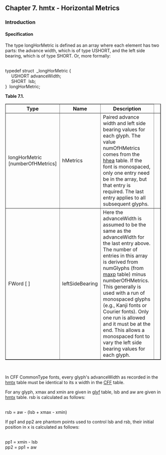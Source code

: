 <div xmlns="http://www.w3.org/1999/xhtml" class="chapter"><div class="titlepage"><div><div><h2 class="title"><a name="chapter.hmtx"></a>Chapter 7. hmtx - Horizontal Metrics</h2></div></div></div><div role="fragment" class="section"><div class="titlepage"><div><div><h3 class="title"><a name="idm516889414480"></a>Introduction</h3></div></div></div><div role="specification" class="section"><div class="titlepage"><div><div><h4 class="title"><a name="section.8.1.1"></a>Specification</h4></div></div></div><p>The type longHorMetric is defined as an array where each
          element has two parts: the advance width, which is of type
          USHORT, and the left side bearing, which is of type SHORT.
          Or, more formally:</p><div class="literallayout"><p><br/>
typedef struct  _longHorMetric {<br/>
     USHORT advanceWidth;<br/>
     SHORT  lsb;<br/>
}  longHorMetric;<br/>
</p></div><div class="table"><a name="idm516889411600"></a><p class="title"><strong>Table 7.1. </strong></p><div class="table-contents"><table class="table" border="1"><colgroup><col/><col/><col/><col/></colgroup><thead><tr><th>Type</th><th>Name</th><th>Description</th><td class="auto-generated"> </td></tr></thead><tbody><tr><td>longHorMetric [numberOfHMetrics]</td><td>hMetrics</td><td>Paired advance width and left side bearing
              values for each glyph. The value numOfHMetrics comes
              from the <a class="link" href="chapter.hhea.html" title="Chapter 6. hhea - Horizontal Header">hhea</a> table. If the font is
              monospaced, only one entry need be in the array, but
              that entry is required. The last entry applies to all
              subsequent glyphs.</td><td class="auto-generated"> </td></tr><tr><td>FWord [ ]</td><td>leftSideBearing</td><td>Here the advanceWidth is assumed to be the
              same as the advanceWidth for the last entry above. The
              number of entries in this array is derived from
              numGlyphs (from <a class="link" href="chapter.maxp.html" title="Chapter 8. maxp - Maximum Profile">maxp</a> table) minus
              numberOfHMetrics. This generally is used with a run of
              monospaced glyphs (e.g., Kanji fonts or Courier fonts).
              Only one run is allowed and it must be at the end. This
              allows a monospaced font to vary the left side bearing
              values for each glyph.</td><td class="auto-generated"> </td></tr></tbody></table></div></div><br class="table-break"/><p>In CFF CommonType fonts, every glyph's advanceWidth as
          recorded in the <a class="link" href="chapter.hmtx.html" title="Chapter 7. hmtx - Horizontal Metrics">hmtx</a> table must be identical to its x
          width in the <a class="link" href="chapter.CFF.html" title="Chapter 18. CFF - PostScript font program (Compact Font Format) table">CFF</a> table.</p><p>For any glyph, xmax and xmin are given in
          <a class="link" href="chapter.glyf.html" title="Chapter 15. glyf - Glyf Data">glyf</a> table, lsb and aw are given in
          <a class="link" href="chapter.hmtx.html" title="Chapter 7. hmtx - Horizontal Metrics">hmtx</a> table. rsb is calculated as
          follows:</p><div class="literallayout"><p><br/>
rsb = aw - (lsb + xmax - xmin)<br/>
</p></div><p>If pp1 and pp2 are phantom points used to control lsb
          and rsb, their initial position in x is calculated as
          follows:</p><div class="literallayout"><p><br/>
pp1 = xmin - lsb<br/>
pp2 = pp1 + aw<br/>
</p></div></div></div></div>